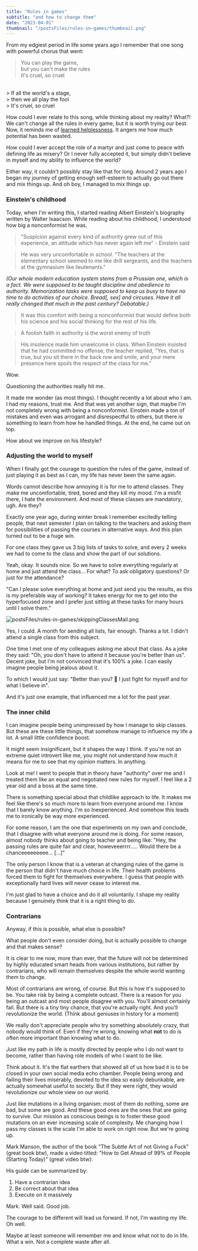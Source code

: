 ```yaml
---
title: "Rules in games"
subtitle: "and how to change them"
date: "2023-04-01"
thumbnail: "/postsFiles/rules-in-games/thumbnail.png"
---
```



From my edgiest period in life some years ago I remember that one song with powerful chorus that went:

> You can play the game,        <br/>
> but you can't make the rules  <br/>
> It's cruel, so cruel          <br/>
<br/>
> If all the world's a stage,   <br/>
> then we all play the fool     <br/>
> It's cruel, so cruel          <br/>

How could I ever relate to this song, while thinking about my reality? What?! We can't change all the rules in every game, but it is worth trying our best. Now, it reminds me of [learned helplessness](https://en.wikipedia.org/wiki/Learned_helplessness). It angers me how much potential has been wasted.

How could I ever accept the role of a martyr and just come to peace with defining life as misery? Or I never fully accepted it, but simply didn't believe in myself and my ability to influence the world?

Either way, it couldn't possibly stay like that for long. Around 2 years ago I began my journey of getting enough self-esteem to actually go out there and mix things up. And oh boy, I managed to mix things up.


### Einstein's childhood

Today, when I'm writing this, I started reading Albert Einstein's biography written by Walter Isaacson. While reading about his childhood, I understood how big a nonconformist he was.

> "Suspicion against every kind of authority grew out of this experience, an attitude which has never again left me" - Einstein said

> He was very uncomfortable in school. "The teachers at the elementary school seemed to me like drill sergeants, and the teachers at the gymnasium like lieutenants."

*(Our whole modern education system stems from a Prussian one, which is a fact. We were supposed to be taught discipline and obedience to authority. Memorization tasks were supposed to keep us busy to have no time to do activities of our choice. Bread[, sex] and circuses. Have it all really changed that much in the past century? Debatable.)*

> It was this comfort with being a nonconformist that would define both his science and his social thinking for the rest of his life.

> A foolish faith in authority is the worst enemy of truth

> His insolence made him unwelcome in class. When Einstein insisted that he had committed no offense, the teacher replied, "Yes, that is true, but you sit there in the back row and smile, and your mere presence here spoils the respect of the class for me."

Wow.

Questioning the authorities really hit me.  

It made me wonder (as most things). I thought recently a lot about who I am. I had my reasons, trust me. And that was yet another sign, that maybe I'm not completely wrong with being a nonconformist. Einstein made a ton of mistakes and even was arrogant and disrespectful to others, but there is something to learn from how he handled things. At the end, he came out on top.

How about we improve on his lifestyle?


### Adjusting the world to myself

When I finally got the courage to question the rules of the game, instead of just playing it as best as I can, my life has never been the same again.

Words cannot describe how annoying it is for me to attend classes. They make me uncomfortable, tired, bored and they kill my mood. I'm a misfit there, I hate the environment. And most of these classes are mandatory, ugh. Are they?

Exactly one year ago, during winter break I remember excitedly telling people, that next semester I plan on talking to the teachers and asking them for possibilities of passing the courses in alternative ways. And this plan turned out to be a huge win.

For one class they gave us 3 big lists of tasks to solve, and every 2 weeks we had to come to the class and show the part of our solutions.

Yeah, okay. It sounds nice. So we have to solve everything regularly at home and just attend the class... For what? To ask obligatory questions? Or just for the attendance?

"Can I please solve everything at home and just send you the results, as this is my preferable way of working? It takes energy for me to get into the hyperfocused zone and I prefer just sitting at these tasks for many hours until I solve them."

![postsFiles/rules-in-games/skippingClassesMail.png](postsFiles/rules-in-games/skippingClassesMail.png)

Yes, I could. A month for sending all lists, fair enough. Thanks a lot. I didn't attend a single class from this subject.

One time I met one of my colleagues asking me about that class. As a joke they said: "Oh, you don't have to attend it because you're better than us". Decent joke, but I'm not convinced that it's 100% a joke. I can easily imagine people being jealous about it.

To which I would just say: "Better than you? 🤨 I just fight for myself and for what I believe in".

And it's just one example, that influenced me a lot for the past year.


### The inner child

I can imagine people being unimpressed by how I manage to skip classes. But these are these little things, that somehow manage to influence my life a lot. A small little confidence boost.

It might seem insignificant, but it shapes the way I think. If you're not an extreme quiet introvert like me, you might not understand how much it means for me to see that my opinion matters. In anything.

Look at me! I went to people that in theory have "authority" over me and I treated them like an equal and negotiated new rules for myself. I feel like a 2 year old and a boss at the same time.

There is something special about that childlike approach to life. It makes me feel like there's so much more to learn from everyone around me. I know that I barely know anything. I'm so Inexperienced. And somehow this leads me to ironically be way more experienced.

For some reason, I am the one that experiments on my own and conclude, that I disagree with what everyone around me is doing. For some reason, almost nobody thinks about going to teacher and being like: "Hey, the passing rules are quite fair and clear, howeveeerrrr..... Would there be a chanceeeeeeeee... [...]"

The only person I know that is a veteran at changing rules of the game is the person that didn't have much choice in life. Their health problems forced them to fight for themselves everywhere. I guess that people with exceptionally hard lives will never cease to interest me.

I'm just glad to have a choice and do it all voluntarily. I shape my reality because I genuinely think that it is a right thing to do.


### Contrarians

Anyway, if this is possible, what else is possible?

What people don't even consider doing, but is actually possible to change and that makes sense?

It is clear to me now, more than ever, that the future will not be determined by highly educated smart heads from various institutions, but rather by contrarians, who will remain themselves despite the whole world wanting them to change.

Most of contrarians are wrong, of course. But this is how it's supposed to be. You take risk by being a complete outcast. There is a reason for you being an outcast and most people disagree with you. You'll almost certainly fail. But there is a tiny tiny chance, that you're actually right. And you'll revolutionize the world. (Think about geniuses in history for a moment)

We really don't appreciate people who try something absolutely crazy, that nobody would think of. Even if they're wrong, knowing what **not** to do is often more important than knowing what to do.

Just like my path in life is mostly directed by people who I do not want to become, rather than having role models of who I want to be like.

Think about it. It's the flat earthers that showed all of us how bad it is to be closed in your own social media echo chamber. People being wrong and failing their lives miserably, devoted to the idea so easily debunkable, are actually somewhat useful to society. But if they were right, they would revolutionize our whole view on our world.

Just like mutations in a living organism: most of them do nothing, some are bad, but some are good. And these good ones are the ones that are going to survive. Our mission as conscious beings is to foster these good mutations on an ever increasing scale of complexity. Me changing how I pass my classes is the scale I'm able to work on right now. But we're going up.

Mark Manson, the author of the book "The Subtle Art of not Giving a Fuck" (great book btw), made a video titled: "How to Get Ahead of 99% of People (Starting Today)" (great video btw):

<VideoEmbed src="https://www.youtube.com/embed/_ZJpU43NA0c"/>

His guide can be summarized by:

1. Have a contrarian idea
2. Be correct about that idea
3. Execute on it massively

Mark. Well said. Good job.

The courage to be different will lead us forward. If not, I'm wasting my life. Oh well.

Maybe at least someone will remember me and know what not to do in life. What a win. Not a complete waste after all.
